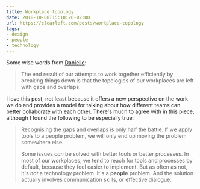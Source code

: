 ```yaml
---
title: Workplace topology
date: 2018-10-08T15:10:26+02:00
url: https://clearleft.com/posts/workplace-topology
tags:
- design
- people
- technology
---
```

Some wise words from [Danielle][1]:

> The end result of our attempts to work together efficiently by breaking things down is that the topologies of our workplaces are left with gaps and overlaps.

I love this post, not least because it offers a new perspective on the work we do and provides a model for talking about how different teams can better collaborate with each other. There's much to agree with in this piece, although I found the following to be especially true:

> Recognising the gaps and overlaps is only half the battle. If we apply tools to a people problem, we will only end up moving the problem somewhere else.
>
> Some issues _can_ be solved with better tools or better processes. In most of our workplaces, we tend to reach for tools and processes by default, because they feel easier to implement. But as often as not, it's _not_ a technology problem. It's a **people** problem. And the solution actually involves communication skills, or effective dialogue.

[1]: https://clearleft.com/team/danielle-huntrods
